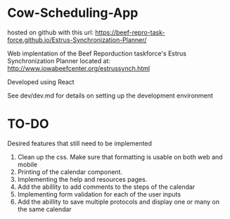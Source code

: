 # Cow-Scheduling-App

hosted on github with this url: https://beef-repro-task-force.github.io/Estrus-Synchronization-Planner/

Web implentation of the Beef Reporduction taskforce's Estrus Synchronization Planner located at:
http://www.iowabeefcenter.org/estrussynch.html

Developed using React

See dev/dev.md for details on setting up the development environment

# TO-DO
Desired features that still need to be implemented 
1. Clean up the css. Make sure that formatting is usable on both web and mobile
2. Printing of the calendar component.
3. Implementing the help and resources pages.
4. Add the abillity to add comments to the steps of the calendar 
5. Implementing form validation for each of the user inputs 
6. Add the abillity to save multiple protocols and display one or many on the same calendar 


